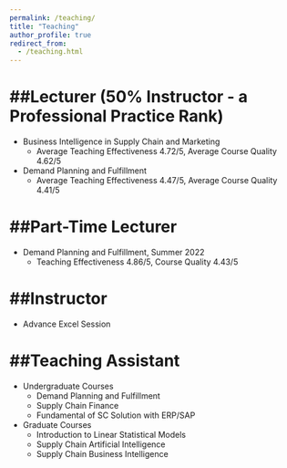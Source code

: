 ```yaml
---
permalink: /teaching/
title: "Teaching"
author_profile: true
redirect_from: 
  - /teaching.html
---
```


##Lecturer (50% Instructor - a Professional Practice Rank)
======
* Business Intelligence in Supply Chain and Marketing
  * Average Teaching Effectiveness 4.72/5, Average Course Quality 4.62/5
* Demand Planning and Fulfillment
  * Average Teaching Effectiveness 4.47/5, Average Course Quality 4.41/5

##Part-Time Lecturer
======
* Demand Planning and Fulfillment, Summer 2022
  * Teaching Effectiveness 4.86/5, Course Quality 4.43/5

##Instructor
======
* Advance Excel Session

##Teaching Assistant
======
* Undergraduate Courses
  * Demand Planning and Fulfillment
  * Supply Chain Finance
  * Fundamental of SC Solution with ERP/SAP
* Graduate Courses
  * Introduction to Linear Statistical Models
  * Supply Chain Artificial Intelligence
  * Supply Chain Business Intelligence

